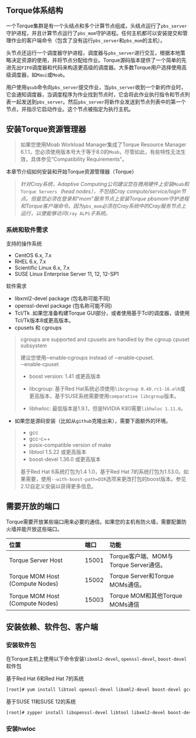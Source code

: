 ## Torque体系结构

一个Torque集群是有一个头结点和多个计算节点组成，头结点运行了`pbs_server`守护进程，并且计算节点运行了`pbs_mom`守护进程。任何主机都可以安装提交和管理作业的客户端命令（包含了没有运行`pbs_server`和`pbs_mom`的主机）。

头节点还运行一个调度器守护进程，调度器与`pbs_server`进行交互，根据本地策略决定资源的使用，并将节点分配给作业。Torque源码版本提供了一个简单的先进先出`FIFO`调度器和代码来构造更高级的调度器。大多数Torque用户选择使用高级调度器，如`Maui`或`Moab`。

用户使用`qsub`命令向`pbs_server`提交作业，当`pbs_server`收到一个新的作业时，它会通知调度器，当调度程序为作业找到节点时，它会将此作业执行指令和节点列表一起发送到`pbs_server`。然后`pbs_server`将新作业发送到节点列表中的第一个节点，并指示它启动作业。这个节点被指定为执行主机。

## 安装Torque资源管理器

> 如果您使用Moab Workload Manager集成了Torque Resource Manager 6.1.1，您必须使用版本号大于等于8.0的`Moab`，尽管如此，有些特性无法生效，具体参见“Compatibility Requirements”。

本章节介绍如何安装和开始Torque资源管理器（Torque）

> _针对Cray系统，Adaptive Computing公司建议您在商用硬件上安装_`Moab`_和_`Torque Servers`_（head nodes），不包括Cray compute/service/login节点。但是您必须在登录和“mom”服务节点上安装Torque pbsmom守护进程和Torque客户端命令。因为_`pbs_mom`_必须在Cray系统中的Cray服务节点上运行，以便能够访问_`Cray ALPS`_子系统。_

### 系统和软件需求

支持的操作系统

* CentOS 6.x, 7.x 
* RHEL 6.x, 7.x 
* Scientific Linux 6.x, 7.x 
* SUSE Linux Enterprise Server 11, 12, 12-SP1

软件需求

* libxml2-devel package \(包名称可能不同\)
* openssl-devel package \(包名称可能不同\)
* Tcl/Tk .如果您准备构建Torque GUI部分，或者使用基于Tcl的调度器，请使用Tcl/Tk版本8或更高版本。
* cpusets 和 cgroups

> cgroups are supported and cpusets are handled by the cgroup cpuset subsystem
>
> 建议您使用‑‑enable‑cgroups instead of ‑‑enable‑cpuset. ‑‑enable‑cpuset
>
> * boost version: 1.41 或更高版本
>
> * libcgroup: 基于Red Hat系统必须使用`libcgroup 0.40.rc1-16.el6`或更高版本，基于SUSE系统需要使用`comparative libcgroup`版本。
>
> * libhwloc: 最低版本是1.9.1，但是NVIDIA K80需要`libhwloc 1.11.0`。

* 如果您是源码安装（比如从`github`克隆出来），需要下面额外的环境。

> * gcc
> * gcc-c++
> * posix-compatible version of make
> * libtool 1.5.22 或更高版本
> * boost-devel 1.36.0 或更高版本
>
> 基于Red Hat 6系统打包为1.4 1.0，基于Red Hat 7的系统打包为1.53.0。如果需要，使用`--with-boost-path=DIR`选项来更改打包的boost版本。参见2.12自定义安装以获得更多信息。

## 需要开放的端口

Torque需要开放某些端口用来必要的通信。如果您的主机有防火墙，需要配置防火墙并能开放这些端口。

| 位置 | 端口 | 功能 |
| :--- | :--- | :--- |
| Torque Server Host | 15001 | Torque客户端、MOM与Torque Server通信。 |
| Torque MOM Host \(Compute Nodes\) | 15002 | Torque Server和Torque MOMs通信。 |
| Torque MOM Host \(Compute Nodes\) | 15003 | Torque MOM和其他Torque MOMs通信 |

## 安装依赖、软件包、客户端

### 安装软件包

在Torque主机上使用以下命令安装`libxml2-devel`, `openssl-devel`, `boost-devel`软件包

基于Red Hat 6和Red Hat 7的系统

```bash
[root]# yum install libtool openssl-devel libxml2-devel boost-devel gcc gcc-c++
```

基于SUSE 11和SUSE 12的系统

```bash
[root]# zypper install libopenssl-devel libtool libxml2-devel boost-devel gcc gcc-c++ make gmake
```

### 安装hwloc



